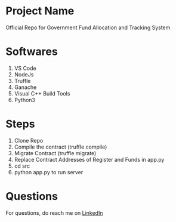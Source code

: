 # Project Name
Official Repo for Government Fund Allocation and Tracking System

# Softwares
1. VS Code
2. NodeJs
3. Truffle
4. Ganache
5. Visual C++ Build Tools
6. Python3

# Steps
1. Clone Repo
2. Compile the contract (truffle compile)
3. Migrate Contract (truffle migrate)
4. Replace Contract Addresses of Register and Funds in app.py
5. cd src
6. python app.py to run server

# Questions
For questions, do reach me on <a href="https://linkedin.com/in/MadhuPIoT">LinkedIn</a>
